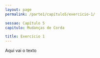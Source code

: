 ```yaml
---
layout: page
permalink: /parte1/capitulo5/exercicio-1/

sessao: Capítulo 5
capitulo: Mudanças de Corda

title: Exercício 1
---
```


Aqui vai o texto